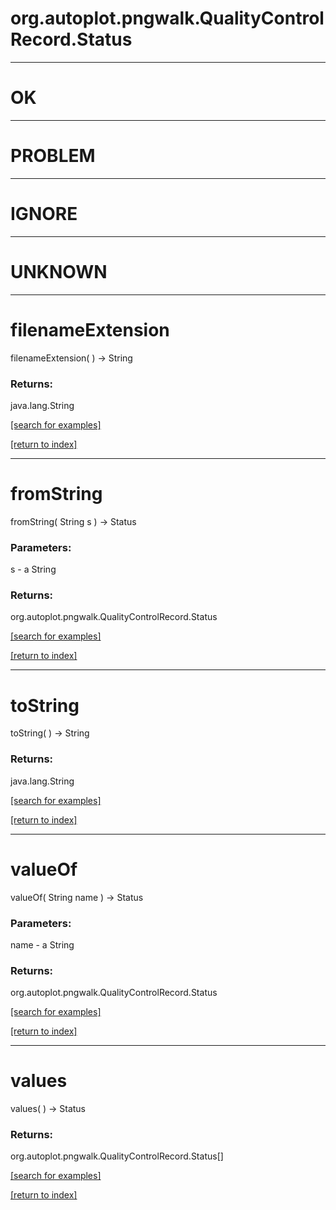 # org.autoplot.pngwalk.QualityControlRecord.Status
***
<a name="OK"></a>
# OK



***
<a name="PROBLEM"></a>
# PROBLEM



***
<a name="IGNORE"></a>
# IGNORE



***
<a name="UNKNOWN"></a>
# UNKNOWN



***
<a name="filenameExtension"></a>
# filenameExtension
filenameExtension(  ) &rarr; String



### Returns:
java.lang.String


<a href="https://github.com/autoplot/dev/search?q=filenameExtension&unscoped_q=filenameExtension">[search for examples]</a>

<a href="https://github.com/autoplot/documentation/blob/master/javadoc/index-all.md">[return to index]</a>

***
<a name="fromString"></a>
# fromString
fromString( String s ) &rarr; Status



### Parameters:
s - a String

### Returns:
org.autoplot.pngwalk.QualityControlRecord.Status


<a href="https://github.com/autoplot/dev/search?q=fromString&unscoped_q=fromString">[search for examples]</a>

<a href="https://github.com/autoplot/documentation/blob/master/javadoc/index-all.md">[return to index]</a>

***
<a name="toString"></a>
# toString
toString(  ) &rarr; String



### Returns:
java.lang.String


<a href="https://github.com/autoplot/dev/search?q=toString&unscoped_q=toString">[search for examples]</a>

<a href="https://github.com/autoplot/documentation/blob/master/javadoc/index-all.md">[return to index]</a>

***
<a name="valueOf"></a>
# valueOf
valueOf( String name ) &rarr; Status



### Parameters:
name - a String

### Returns:
org.autoplot.pngwalk.QualityControlRecord.Status


<a href="https://github.com/autoplot/dev/search?q=valueOf&unscoped_q=valueOf">[search for examples]</a>

<a href="https://github.com/autoplot/documentation/blob/master/javadoc/index-all.md">[return to index]</a>

***
<a name="values"></a>
# values
values(  ) &rarr; Status



### Returns:
org.autoplot.pngwalk.QualityControlRecord.Status[]


<a href="https://github.com/autoplot/dev/search?q=values&unscoped_q=values">[search for examples]</a>

<a href="https://github.com/autoplot/documentation/blob/master/javadoc/index-all.md">[return to index]</a>

